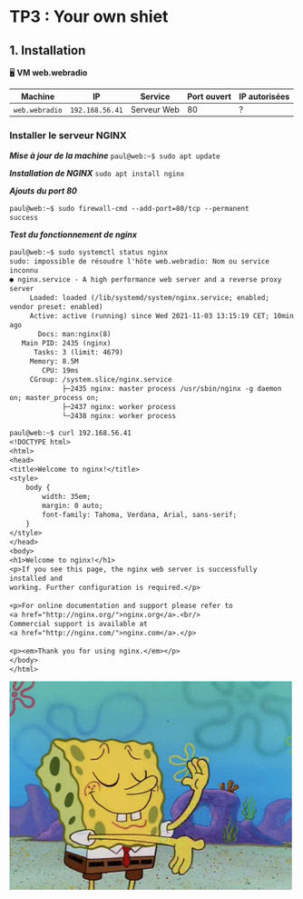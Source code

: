 # TP3 : Your own shiet

## 1. Installation

🖥️ **VM web.webradio**

| Machine         | IP            | Service                 | Port ouvert | IP autorisées |
|-----------------|---------------|-------------------------|-------------|---------------|
| `web.webradio` | `192.168.56.41` | Serveur Web             | 80        | ?             |

### **Installer le serveur NGINX**

***Mise à jour de la machine***
`paul@web:~$ sudo apt update`

***Installation de NGINX***
`sudo apt install nginx`

***Ajouts du port 80***
```
paul@web:~$ sudo firewall-cmd --add-port=80/tcp --permanent
success
```

***Test du fonctionnement de nginx***
```
paul@web:~$ sudo systemctl status nginx
sudo: impossible de résoudre l'hôte web.webradio: Nom ou service inconnu
● nginx.service - A high performance web server and a reverse proxy server
     Loaded: loaded (/lib/systemd/system/nginx.service; enabled; vendor preset: enabled)
     Active: active (running) since Wed 2021-11-03 13:15:19 CET; 10min ago
       Docs: man:nginx(8)
   Main PID: 2435 (nginx)
      Tasks: 3 (limit: 4679)
     Memory: 8.5M
        CPU: 19ms
     CGroup: /system.slice/nginx.service
             ├─2435 nginx: master process /usr/sbin/nginx -g daemon on; master_process on;
             ├─2437 nginx: worker process
             └─2438 nginx: worker process
```

```
paul@web:~$ curl 192.168.56.41
<!DOCTYPE html>
<html>
<head>
<title>Welcome to nginx!</title>
<style>
    body {
        width: 35em;
        margin: 0 auto;
        font-family: Tahoma, Verdana, Arial, sans-serif;
    }
</style>
</head>
<body>
<h1>Welcome to nginx!</h1>
<p>If you see this page, the nginx web server is successfully installed and
working. Further configuration is required.</p>

<p>For online documentation and support please refer to
<a href="http://nginx.org/">nginx.org</a>.<br/>
Commercial support is available at
<a href="http://nginx.com/">nginx.com</a>.</p>

<p><em>Thank you for using nginx.</em></p>
</body>
</html>
```

![](./image/spongebob-too-easy.gif)
